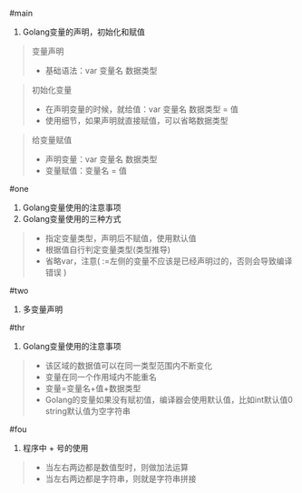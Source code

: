 #main
1. Golang变量的声明，初始化和赋值

> 变量声明
> * 基础语法：var 变量名 数据类型

> 初始化变量
> * 在声明变量的时候，就给值：var 变量名 数据类型 = 值
> * 使用细节，如果声明就直接赋值，可以省略数据类型

> 给变量赋值
> * 声明变量：var 变量名 数据类型
> * 变量赋值：变量名 = 值

#one
1. Golang变量使用的注意事项
2. Golang变量使用的三种方式
> * 指定变量类型，声明后不赋值，使用默认值
> * 根据值自行判定变量类型(类型推导)
> * 省略var，注意( :=左侧的变量不应该是已经声明过的，否则会导致编译错误 )


#two
1. 多变量声明


#thr
1. Golang变量使用的注意事项
> * 该区域的数据值可以在同一类型范围内不断变化
> * 变量在同一个作用域内不能重名
> * 变量=变量名+值+数据类型
> * Golang的变量如果没有赋初值，编译器会使用默认值，比如int默认值0 string默认值为空字符串


#fou
1. 程序中 + 号的使用
> * 当左右两边都是数值型时，则做加法运算
> * 当左右两边都是字符串，则就是字符串拼接    